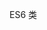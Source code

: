 <!--
 * @Author: SHUO
 * @Date: 2022-06-09 20:16:11
 * @LastEditors: SHUO
 * @LastEditTime: 2022-06-09 20:16:20
 * @FilePath: /doc/docs/front-end/JavaScript/class.md
 * @Description:
 *
-->

ES6 类
